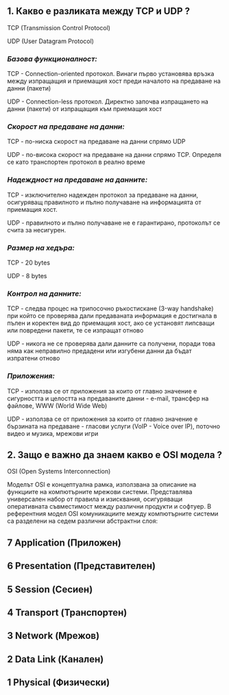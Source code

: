 ## 1. Какво е разликата между TCP и UDP ?

TCP (Transmission Control Protocol)

UDP (User Datagram Protocol)


### **_Базова функционалност:_**

TCP - Connection-oriented протокол. Винаги първо установява връзка между изпращащия и приемащия хост преди началото на предаване на данни (пакети)

UDP - Connection-less протокол. Директно започва изпращането на данни (пакети) от изпращащия към приемащия хост 


### **_Скорост на предаване на данни:_**

TCP - по-ниска скорост на предаване на данни спрямо UDP

UDP - по-висока скорост на предаване на данни спрямо TCP. Определя се като транспортен протокол в реално време


### **_Надеждност на предаване на данните:_**

TCP - изключително надежден протокол за предаване на данни, осигуряващ правилното и пълно получаване на информацията от приемащия хост.

UDP - правилното и пълно получаване не е гарантирано, протоколът се счита за несигурен.


### **_Размер на хедъра:_**

TCP - 20 bytes

UDP - 8 bytes


### **_Контрол на данните:_**

TCP - следва процес на трипосочно ръкостискане (3-way handshake) при който се проверява дали предаваната информация е достигнала в пълен и коректен вид до приемащия хост, ако се установят липсващи или повредени пакети, те се изпращат отново 

UDP - никога не се проверява дали данните са получени, поради това няма как неправилно предадени или изгубени данни да бъдат изпратени отново


### **_Приложения:_**

TCP - използва се от приложения за които от главно значение е сигурността и целостта на предаваните данни - e-mail, трансфер на файлове, WWW (World Wide Web) 

UDP - използва се от приложения за които от главно значение е бързината на предаване - гласови услуги (VoIP - Voice over IP), поточно видео и музика, мрежови игри



## 2. Защо е важно да знаем какво е OSI модела ?

OSI (Open Systems Interconnection)

Моделът OSI е концептуална рамка, използвана за описание на функциите на компютърните мрежови системи. Представлява универсален набор от правила и изисквания, осигуряващи оперативната съвместимост между различни продукти и софтуер. В референтния модел OSI комуникациите между компютърните системи са разделени на седем различни абстрактни слоя:


7 Application (Приложен)
-
6 Presentation (Представителен)
-
5 Session (Сесиен) 
-
4 Transport (Транспортен)
-
3 Network (Мрежов) 
-
2 Data Link (Канален)
-
1 Physical (Физически)
-